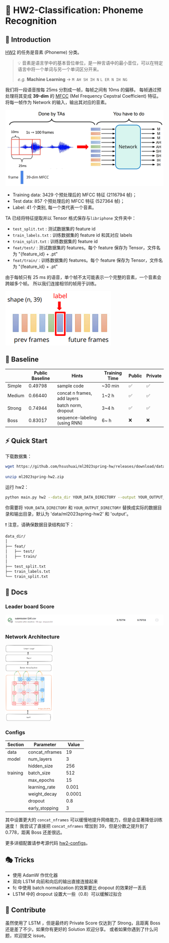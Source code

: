 # 📢 HW2-Classification: Phoneme Recognition

## 📖 Introduction

[HW2]((https://www.kaggle.com/competitions/ml2023spring-hw2)) 的任务是音素 (Phoneme) 分类。

> 💡 音素是语言学中的基本音位单位，是一种言语中的最小音位，可以在特定语言中将一个单词与另一个单词区分开来。
>
> *e.g.* **Machine Learning** → `M AH SH IH N` `L ER N IH NG`

我们将一段语音按每 25ms 分割成一帧，每帧之间有 10ms 的偏移。
每帧通过预处理将其变成 **39-dim** 的 [MFCC](https://en.wikipedia.org/wiki/Mel-frequency_cepstrum) (Mel
Frequency Cepstral Coefficient) 特征。
将每一帧作为 Network 的输入，输出其对应的音素。

![task](misc/hw2-task.png)

- Training data: 3429 个预处理后的 MFCC 特征 (2116794 帧)；
- Test data: 857 个预处理后的 MFCC 特征 (527364 帧)；
- Label: 41 个类别, 每一个类代表一个音素。

TA 已经将特征提取并以 Tensor 格式保存与`libriphone` 文件夹中：

- `test_split.txt` : 测试数据集的 feature id
- `train_labels.txt` : 训练数据集的 feature id 和其对应 labels
- `train_split.txt` : 训练数据集的 feature id
- `feat/test/` : 测试数据集的 features。每个 feature 保存为 Tensor，文件名为 "{feature_id} + .pt"
- `feat/train/` : 训练数据集的 features。每个 feature 保存为 Tensor，文件名为 "{feature_id} + .pt"

由于每帧只有 25 ms 的语音，单个帧不太可能表示一个完整的音素，一个音素会跨越多个帧。
所以我们连接相邻的帧用于训练。

![concat n frames](misc/hw2-contact_nframes.png)

## 🎯 Baseline

|        | Public Baseline | Hints                         | Training Time | Public | Private |
|--------|-----------------|-------------------------------|---------------|--------|---------|
| Simple | 0.49798         | sample code                   | ~30 min       | ✅      | ✅       |
| Medium | 0.66440         | concat n frames, add layers   | 1~2 h         | ✅      | ✅       |
| Strong | 0.74944         | batch norm, dropout           | 3~4 h         | ✅      | ✅       |
| Boss   | 0.83017         | sequence-labeling (using RNN) | 6~ h          | ❌      | ❌       |

## ⚡ Quick Start

下载数据集：

```bash
wget https://github.com/hsushuai/ml2023spring-hw/releases/download/dataset/ml2023spring-hw2.zip

unzip ml2023spring-hw2.zip
```

运行 hw2：

```bash
python main.py hw2 --data_dir YOUR_DATA_DIRECTORY --output YOUR_OUTPUT_DIRECTORY
```

你需要将 `YOUR_DATA_DIRECTORY` 和 `YOUR_OUTPUT_DIRECTORY` 替换成实际的数据目录和输出目录，默认为 'data/ml2023spring-hw2'
和 'output'。

❗ 注意，请确保数据目录结构如下：

```text
data_dir/
│
├── feat/
│   ├── test/
│   ├── train/
│
├── test_split.txt
├── train_labels.txt 
└── train_split.txt
```

## 📕 Docs

### Leader board Score

![score](misc/hw2-score.png)

### Network Architecture

<img src="misc/hw2-model.png" width=30% alt="model"/>

### Configs

| Section  | Parameter      | Value  |
|----------|----------------|--------|
| data     | concat_nframes | 19     |
| model    | num_layers     | 3      |
|          | hidden_size    | 256    |
| training | batch_size     | 512    |
|          | max_epochs     | 15     |
|          | learning_rate  | 0.001  |
|          | weight_decay   | 0.0001 |
|          | dropout        | 0.8    |
|          | early_stopping | 3      |

其中设置更大的 `concat_nframes` 可以缓慢地提升网络能力，但是会显著降低训练速度！
我尝试了直接把 `concat_nframes` 增加到 39，但是分数之提升到了 0.778，距离 Boss 还差很远。

更多详细配置请参考源代码 [hw2-configs](../configs/hw2-config.yaml)。

## 🎭 Tricks

- 使用 AdamW 作优化器
- 双向 LSTM 向前和向后的输出直接连接起来
- fc 中使用 batch normalization 的效果要比 dropout 的效果好一丢丢
- LSTM 中的 dropout 设置大一些（0.8）可以缓解过拟合

## 🙌 Contribute

虽然使用了 LSTM ，但是最终的 Private Score 仅达到了 Strong，且距离 Boss 还是差了不少。如果你有更好的 Solution 欢迎分享。
或者如果你遇到了什么问题，欢迎提交 issue。
